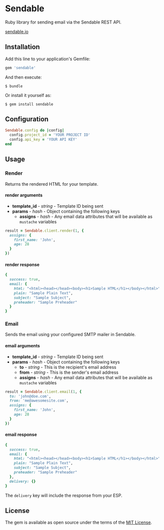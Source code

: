 # Sendable

Ruby library for sending email via the Sendable REST API.

[sendable.io](https://sendable.io)

## Installation

Add this line to your application's Gemfile:

```ruby
gem 'sendable'
```

And then execute:

    $ bundle

Or install it yourself as:

    $ gem install sendable

## Configuration

```ruby
Sendable.config do |config|
  config.project_id = 'YOUR PROJECT ID'
  config.api_key = 'YOUR API KEY'
end
```

## Usage

### Render

Returns the rendered HTML for your template.

#### render arguments
- **template_id** - *string* - Template ID being sent
- **params** - *hash* - Object containing the following keys
  - **assigns** - *hash* - Any email data attributes that will be available as `mustache` variables

```ruby
result = Sendable.client.render(1, {
  assigns: {
    first_name: 'John',
    age: 28
  }
})
```

#### render response
```ruby
{
  success: true,
  email: {
    html: "<html><head></head><body><h1>Sample HTML</h1></body></html>",
    plain: "Sample Plain Text",
    subject: "Sample Subject",
    preheader: "Sample Preheader"
  }
}
```

### Email

Sends the email using your configured SMTP mailer in Sendable.

#### email arguments
- **template_id** - *string* - Template ID being sent
- **params** - *hash* - Object containing the following keys
  - **to** - *string* - This is the recipient's email address
  - **from** - *string* - This is the sender's email address
  - **assigns** - *hash* - Any email data attributes that will be available as `mustache` variables

```ruby
result = Sendable.client.email(1, {
  to: 'john@doe.com',
  from: 'me@awesomesite.com',
  assigns: {
    first_name: 'John',
    age: 28
  }
})
```

#### email response
```ruby
{
  success: true,
  email: {
    html: "<html><head></head><body><h1>Sample HTML</h1></body></html>",
    plain: "Sample Plain Text",
    subject: "Sample Subject",
    preheader: "Sample Preheader"
  },
  delivery: {}
}
```

The `delivery` key will include the response from your ESP.

## License

The gem is available as open source under the terms of the [MIT License](http://opensource.org/licenses/MIT).

